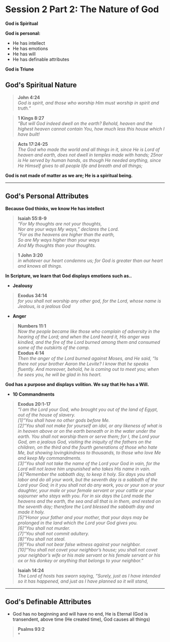 # Session 2 Part 2: The Nature of God
**God is Spiritual**

**God is personal:**
- He has intellect
- He has emotions
- He has will
- He has definable attributes

**God is Triune**

## God's Spiritual Nature

> **John 4:24**  
> *God is spirit, and those who worship Him must worship in spirit and truth.”*

> **1 Kings 8:27**  
> *“But will God indeed dwell on the earth? Behold, heaven and the highest heaven cannot contain You, how much less this house which I have built!*

> **Acts 17:24-25**  
> *The God who made the world and all things in it, since He is Lord of heaven and earth, does not dwell in temples made with hands; 25nor is He served by human hands, as though He needed anything, since He Himself gives to all people life and breath and all things;*

**God is not made of matter as we are; He is a spiritual being.**

---

## God's Personal Attributes
**Because God thinks, we know He has intellect**

> **Isaiah 55:8-9**  
> *“For My thoughts are not your thoughts,*  
> *Nor are your ways My ways,” declares the Lord.*  
> *“For as the heavens are higher than the earth,*  
> *So are My ways higher than your ways*  
> *And My thoughts than your thoughts.*
 
> **1 John 3:20**  
> *in whatever our heart condemns us; for God is greater than our heart and knows all things.*

**In Scripture, we learn that God displays emotions such as..**  
- **Jealousy**  
> **Exodus 34:14**  
> *for you shall not worship any other god, for the Lord, whose name is Jealous, is a jealous God*
- **Anger**  
> **Numbers 11:1**  
> *Now the people became like those who complain of adversity in the hearing of the Lord; and when the Lord heard it, His anger was kindled, and the fire of the Lord burned among them and consumed some of the outskirts of the camp.*  
> **Exodus 4:14**  
> *Then the anger of the Lord burned against Moses, and He said, “Is there not your brother Aaron the Levite? I know that he speaks fluently. And moreover, behold, he is coming out to meet you; when he sees you, he will be glad in his heart.*

**God has a purpose and displays volition. We say that He has a Will.**
- **10 Commandments**
> **Exodus 20:1-17**  
> *“I am the Lord your God, who brought you out of the land of Egypt, out of the house of slavery.*  
> *[1]“You shall have no other gods before Me.*  
> *[2]“You shall not make for yourself an idol, or any likeness of what is in heaven above or on the earth beneath or in the water under the earth. You shall not worship them or serve them; for I, the Lord your God, am a jealous God, visiting the iniquity of the fathers on the children, on the third and the fourth generations of those who hate Me, but showing lovingkindness to thousands, to those who love Me and keep My commandments.*  
> *[3]“You shall not take the name of the Lord your God in vain, for the Lord will not leave him unpunished who takes His name in vain.*  
> *[4]“Remember the sabbath day, to keep it holy. Six days you shall labor and do all your work, but the seventh day is a sabbath of the Lord your God; in it you shall not do any work, you or your son or your daughter, your male or your female servant or your cattle or your sojourner who stays with you. For in six days the Lord made the heavens and the earth, the sea and all that is in them, and rested on the seventh day; therefore the Lord blessed the sabbath day and made it holy.*  
> *[5]“Honor your father and your mother, that your days may be prolonged in the land which the Lord your God gives you.*  
> *[6]“You shall not murder.*  
> *[7]“You shall not commit adultery.*  
> *[8]“You shall not steal.*  
> *[9]“You shall not bear false witness against your neighbor.*  
> *[10]“You shall not covet your neighbor’s house; you shall not covet your neighbor’s wife or his male servant or his female servant or his ox or his donkey or anything that belongs to your neighbor.”*

> **Isaiah 14:24**  
> *The Lord of hosts has sworn saying, “Surely, just as I have intended so it has happened, and just as I have planned so it will stand,*

---

## God's Definable Attributes
- God has no beginning and will have no end, He is Eternal (God is transendent, above time (He created time), God causes all things)
> **Psalms 93:2**  
> *


